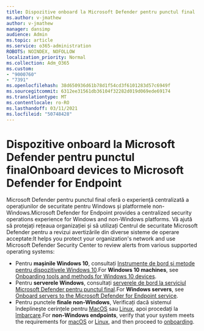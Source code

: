 ```yaml
---
title: Dispozitive onboard la Microsoft Defender pentru punctul final
ms.author: v-jmathew
author: v-jmathew
manager: dansimp
audience: Admin
ms.topic: article
ms.service: o365-administration
ROBOTS: NOINDEX, NOFOLLOW
localization_priority: Normal
ms.collection: Adm_O365
ms.custom:
- "9000760"
- "7391"
ms.openlocfilehash: 38d650936d61b78d1f54cd3f6101283d57c6949f
ms.sourcegitcommit: 6312ee31561db36104f32282d019d069ede69174
ms.translationtype: MT
ms.contentlocale: ro-RO
ms.lasthandoff: 03/11/2021
ms.locfileid: "50748428"
---
```

# <a name="onboard-devices-to-microsoft-defender-for-endpoint"></a><span data-ttu-id="38ec9-102">Dispozitive onboard la Microsoft Defender pentru punctul final</span><span class="sxs-lookup"><span data-stu-id="38ec9-102">Onboard devices to Microsoft Defender for Endpoint</span></span>

<span data-ttu-id="38ec9-103">Microsoft Defender pentru punctul final oferă o experiență centralizată a operațiunilor de securitate pentru Windows și platformele non-Windows.</span><span class="sxs-lookup"><span data-stu-id="38ec9-103">Microsoft Defender for Endpoint provides a centralized security operations experience for Windows and non-Windows platforms.</span></span> <span data-ttu-id="38ec9-104">Vă ajută să protejați rețeaua organizației și să utilizați Centrul de securitate Microsoft Defender pentru a revizui avertizările din diverse sisteme de operare acceptate:</span><span class="sxs-lookup"><span data-stu-id="38ec9-104">It helps you protect your organization's network and use Microsoft Defender Security Center to review alerts from various supported operating systems:</span></span>

- <span data-ttu-id="38ec9-105">Pentru **mașinile Windows 10**, consultați [Instrumente de bord și metode pentru dispozitivele Windows 10](https://go.microsoft.com/fwlink/?linkid=2143460).</span><span class="sxs-lookup"><span data-stu-id="38ec9-105">For **Windows 10 machines**, see [Onboarding tools and methods for Windows 10 devices](https://go.microsoft.com/fwlink/?linkid=2143460).</span></span>
- <span data-ttu-id="38ec9-106">Pentru **serverele Windows**, consultați [serverele de bord la serviciul Microsoft Defender pentru punctul final](https://go.microsoft.com/fwlink/?linkid=2143627).</span><span class="sxs-lookup"><span data-stu-id="38ec9-106">For **Windows servers**, see [Onboard servers to the Microsoft Defender for Endpoint service](https://go.microsoft.com/fwlink/?linkid=2143627).</span></span>
- <span data-ttu-id="38ec9-107">Pentru punctele **finale non-Windows**, Verificați dacă sistemul îndeplinește cerințele pentru [MacOS](https://go.microsoft.com/fwlink/?linkid=2143461) sau [Linux](https://go.microsoft.com/fwlink/?linkid=2143462), apoi procedați la [îmbarcare](https://go.microsoft.com/fwlink/?linkid=2143628).</span><span class="sxs-lookup"><span data-stu-id="38ec9-107">For **non-Windows endpoints**, verify that your system meets the requirements for [macOS](https://go.microsoft.com/fwlink/?linkid=2143461) or [Linux](https://go.microsoft.com/fwlink/?linkid=2143462), and then proceed to [onboarding](https://go.microsoft.com/fwlink/?linkid=2143628).</span></span>
